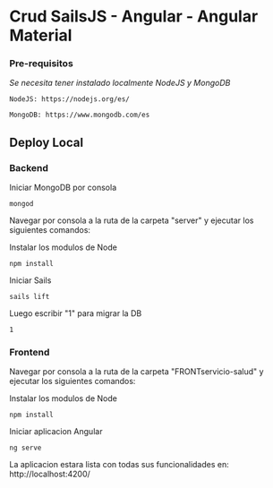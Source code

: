 # Crud SailsJS - Angular - Angular Material

### Pre-requisitos

_Se necesita tener instalado localmente NodeJS y MongoDB_

```
NodeJS: https://nodejs.org/es/

MongoDB: https://www.mongodb.com/es

```

## Deploy Local

### Backend

Iniciar MongoDB por consola
```
mongod
```

Navegar por consola a la ruta de la carpeta "server" y ejecutar los siguientes comandos:

Instalar los modulos de Node
```
npm install
```

Iniciar Sails
```
sails lift
```

Luego escribir "1"  para migrar la DB
```
1
```

### Frontend

Navegar por consola a la ruta de la carpeta "FRONTservicio-salud" y ejecutar los siguientes comandos:

Instalar los modulos de Node
```
npm install
```

Iniciar aplicacion Angular
```
ng serve
```

La aplicacion estara lista con todas sus funcionalidades en: http://localhost:4200/








